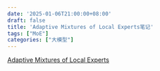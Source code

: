 ```yaml
---
date: '2025-01-06T21:00:00+08:00'
draft: false
title: 'Adaptive Mixtures of Local Experts笔记'
tags: ["MoE"]
categories: ["大模型"]
---
```


[Adaptive Mixtures of Local Experts](https://xves6ft58q.feishu.cn/docx/DlfcdbEcVoKKg5xKXcIcQJqPnSl?from=from_copylink)

